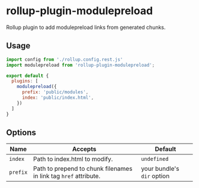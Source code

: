 # rollup-plugin-modulepreload
Rollup plugin to add modulepreload links from generated chunks.

## Usage

```js
import config from './rollup.config.rest.js'
import modulepreload from 'rollup-plugin-modulepreload';

export default {
  plugins: [
    modulepreload({
      prefix: 'public/modules',
      index: 'public/index.html',
    })
  ]
}
```

## Options

|Name|Accepts|Default|
|-----|-----|-----|
|`index`|Path to index.html to modify.|`undefined`|
|`prefix`|Path to prepend to chunk filenames in link tag `href` attribute.|your bundle's `dir` option|
